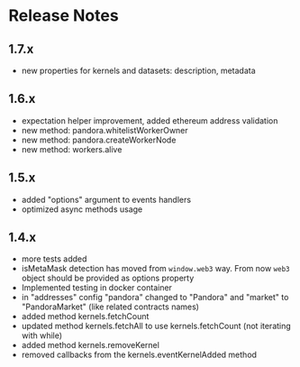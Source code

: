 # Release Notes

## 1.7.x
- new properties for kernels and datasets: description, metadata

## 1.6.x
- expectation helper improvement, added ethereum address validation
- new method: pandora.whitelistWorkerOwner
- new method: pandora.createWorkerNode
- new method: workers.alive

## 1.5.x
- added "options" argument to events handlers
- optimized async methods usage

## 1.4.x
- more tests added
- isMetaMask detection has moved from `window.web3` way. From now `web3` object should be provided as options property
- Implemented testing in docker container
- in "addresses" config "pandora" changed to "Pandora" and "market" to "PandoraMarket" (like related contracts names)
- added method kernels.fetchCount
- updated method kernels.fetchAll to use kernels.fetchCount (not iterating with while)
- added method kernels.removeKernel
- removed callbacks from the kernels.eventKernelAdded method